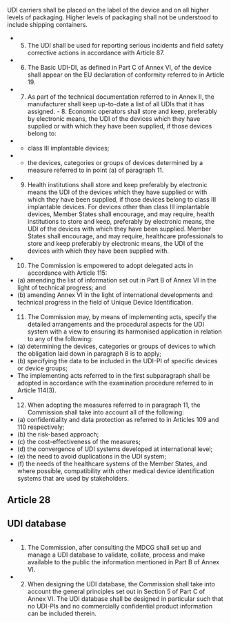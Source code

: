 UDI  carriers  shall  be  placed  on  the  label  of  the  device  and  on  all  higher  levels  of  packaging.  Higher  levels  of packaging shall not be understood to include shipping containers.
- 5. The  UDI  shall  be  used  for  reporting  serious  incidents  and  field  safety  corrective  actions  in  accordance  with Article 87.
- 6. The Basic UDI-DI, as defined in Part C of Annex VI, of the device shall appear on the EU declaration of conformity referred to in Article 19.
- 7. As part of  the  technical  documentation  referred  to  in  Annex  II,  the  manufacturer  shall  keep  up-to-date  a  list  of  all UDIs that it has assigned. - 8. Economic  operators  shall  store  and  keep,  preferably  by  electronic  means,  the  UDI  of  the  devices  which  they  have supplied or  with which they have been supplied, if those devices belong to:
- -  class III implantable devices;
- -  the devices, categories or groups of devices determined by a measure referred to in point (a) of paragraph 11.
- 9. Health  institutions  shall  store  and  keep  preferably  by  electronic  means  the  UDI  of  the  devices  which  they  have supplied or  with which they have been supplied, if those devices belong to class III implantable devices.
For  devices  other  than  class  III  implantable  devices,  Member  States  shall  encourage,  and  may  require,  health  institutions to store and keep, preferably by electronic means, the UDI of the devices with which they have been supplied.
Member  States  shall  encourage,  and  may  require,  healthcare  professionals  to  store  and  keep  preferably  by  electronic means, the UDI of the devices with which they have been supplied with.
- 10. The Commission is empowered to adopt delegated acts in accordance with Article 115:
- (a)   amending the list of information set out in Part B of Annex VI in the light of technical progress; and
- (b)   amending  Annex  VI  in  the  light  of  international  developments  and  technical  progress  in  the  field  of  Unique  Device Identification.
- 11. The  Commission  may,  by  means  of  implementing  acts,  specify  the  detailed  arrangements  and  the  procedural aspects for  the UDI system with a view to ensuring its harmonised application in relation to any of the following:
- (a)   determining  the  devices,  categories  or  groups  of  devices  to  which  the  obligation  laid  down  in  paragraph  8  is  to apply;
- (b)   specifying the data to be included in the UDI-PI of specific devices or device groups;
- The  implementing  acts  referred  to  in  the  first  subparagraph  shall  be  adopted  in  accordance  with  the  examination procedure referred to in Article 114(3).
- 12. When  adopting  the  measures  referred  to  in  paragraph  11,  the  Commission  shall  take  into  account  all  of  the following:
- (a)   confidentiality and data protection as referred to in Articles 109 and 110 respectively;
- (b)   the  risk-based approach;
- (c)   the  cost-effectiveness of  the measures;
- (d)   the  convergence of UDI systems developed at international level;
- (e)   the  need to avoid duplications in the UDI system;
- (f)   the  needs  of  the  healthcare  systems  of  the  Member  States,  and  where  possible,  compatibility  with  other  medical device identification systems that are used by stakeholders.
## Article 28
## UDI database
- 1. The  Commission,  after  consulting  the  MDCG  shall  set  up  and  manage  a  UDI  database  to validate,  collate,  process and make available to the public the information mentioned in Part B of Annex VI.
- 2. When  designing  the  UDI  database,  the  Commission  shall  take  into  account  the  general  principles  set  out  in Section  5  of  Part  C  of  Annex  VI.  The  UDI  database  shall  be  designed  in  particular  such  that  no  UDI-PIs  and  no commercially confidential product information can be included therein.
